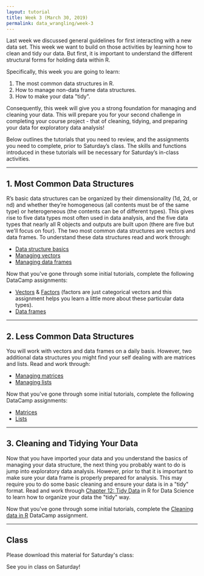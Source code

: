 ```yaml
---
layout: tutorial
title: Week 3 (March 30, 2019)
permalink: data_wrangling/week-3
---
```


Last week we discussed general guidelines for first interacting with a new data set. This week we want to build on those activities by learning how to clean and tidy our data.  But first, it is important to understand the different structural forms for holding data within R. 

Specifically, this week you are going to learn: 

1. The most common data structures in R.
2. How to manage non-data frame data structures.
3. How to make your data "tidy".

Consequently, this week will give you a strong foundation for managing and cleaning your data. This will prepare you for your second challenge in completing your course project - that of cleaning, tidying, and preparing your data for exploratory data analysis!

Below outlines the tutorials that you need to review, and the assignments you need to complete, prior to Saturday’s class. The skills and functions introduced in these tutorials will be necessary for Saturday’s in-class activities.

<hr>

## 1. Most Common Data Structures
R’s basic data structures can be organized by their dimensionality (1d, 2d, or nd) and whether they’re homogeneous (all contents must be of the same type) or heterogeneous (the contents can be of different types). This gives rise to five data types most often used in data analysis, and the five data types that nearly all R objects and outputs are built upon (there are five but we'll focus on four).  The two most common data structures are vectors and data frames.  To understand these data structures read and work through:

- [Data structure basics](http://uc-r.github.io/structure_basics)
- [Managing vectors](http://uc-r.github.io/vectors)
- [Managing data frames](http://uc-r.github.io/dataframes)

Now that you've gone through some initial tutorials, complete the following DataCamp assignments:

- [Vectors](https://www.datacamp.com/enterprise/data-wrangling-5be74dc1-c06b-492c-a43e-10aa35bc87ec/assignments/45609) & [Factors](https://www.datacamp.com/enterprise/data-wrangling-5be74dc1-c06b-492c-a43e-10aa35bc87ec/assignments/45610) (factors are just categorical vectors and this assignment helps you learn a little more about these particular data types).
- [Data frames](https://www.datacamp.com/enterprise/data-wrangling-5be74dc1-c06b-492c-a43e-10aa35bc87ec/assignments/45611)

<hr>

## 2. Less Common Data Structures
You will work with vectors and data frames on a daily basis.  However, two additional data structures you might find your self dealing with are matrices and lists.  Read and work through:

- [Managing matrices](http://uc-r.github.io/matrices)
- [Managing lists](http://uc-r.github.io/lists)

Now that you've gone through some initial tutorials, complete the following DataCamp assignments:

- [Matrices](https://www.datacamp.com/enterprise/data-wrangling-5be74dc1-c06b-492c-a43e-10aa35bc87ec/assignments/45612)
- [Lists](https://www.datacamp.com/enterprise/data-wrangling-5be74dc1-c06b-492c-a43e-10aa35bc87ec/assignments/45613)
   
<hr>   


## 3. Cleaning and Tidying Your Data

Now that you have imported your data and you understand the basics of managing your data structure, the next thing you probably want to do is jump into exploratory data analysis.  However, prior to that it is important to make sure your data frame is properly prepared for analysis.  This may require you to do some basic cleaning and ensure your data is in a "tidy" format.  Read and work through [Chapter 12: Tidy Data](http://r4ds.had.co.nz/tidy-data.html) in R for Data Science to learn how to organize your data the "tidy" way.

Now that you've gone through some initial tutorials, complete the [Cleaning data in R](https://www.datacamp.com/enterprise/data-wrangling-5be74dc1-c06b-492c-a43e-10aa35bc87ec/assignments/45614) DataCamp assignment.

<hr>

## Class

Please download this material for Saturday's class: &nbsp; <a href="https://www.dropbox.com/sh/vcaeoxg6vu65e6l/AAAZryPxONaNqwpBE0ctuxb5a?dl=1" style="color:black;"><i class="fa fa-cloud-download" style="font-size:1em"></i></a>

See you in class on Saturday!
